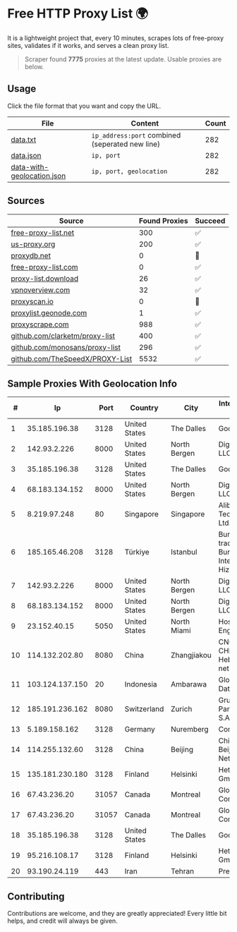 
# Free HTTP Proxy List 🌍

It is a lightweight project that, every 10 minutes, scrapes lots of free-proxy sites, validates if it works, and serves a clean proxy list.


> Scraper found **7775** proxies at the latest update. Usable proxies are below.

## Usage

Click the file format that you want and copy the URL.


|File|Content|Count|
|----|-------|-----|
|[data.txt](https://raw.githubusercontent.com/themiralay/Proxy-List-World/master/data.txt)|`ip_address:port` combined (seperated new line)|282|
|[data.json](https://raw.githubusercontent.com/themiralay/Proxy-List-World/master/data.json)|`ip, port`|282|
|[data-with-geolocation.json](https://raw.githubusercontent.com/themiralay/Proxy-List-World/master/data-with-geolocation.json)|`ip, port, geolocation`|282|

## Sources

|Source|Found Proxies|Succeed|
|------|-------------|-------|
|[free-proxy-list.net](https://free-proxy-list.net)|300|✅|
|[us-proxy.org](https://www.us-proxy.org)|200|✅|
|[proxydb.net](http://proxydb.net)|0|🚫|
|[free-proxy-list.com](https://free-proxy-list.com/?page=&port=&type%5B%5D=http&type%5B%5D=https&up_time=0&search=Search)|0|✅|
|[proxy-list.download](https://www.proxy-list.download/HTTP)|26|✅|
|[vpnoverview.com](https://vpnoverview.com/privacy/anonymous-browsing/free-proxy-servers)|32|✅|
|[proxyscan.io](https://www.proxyscan.io)|0|🚫|
|[proxylist.geonode.com](https://proxylist.geonode.com/api/proxy-list?limit=300&page=1&sort_by=lastChecked&sort_type=desc&protocols=http,https)|1|✅|
|[proxyscrape.com](https://api.proxyscrape.com/v2/?request=displayproxies&protocol=http&timeout=10000&country=all&ssl=all&anonymity=all)|988|✅|
|[github.com/clarketm/proxy-list](https://raw.githubusercontent.com/clarketm/proxy-list/master/proxy-list-raw.txt)|400|✅|
|[github.com/monosans/proxy-list](https://raw.githubusercontent.com/monosans/proxy-list/main/proxies/http.txt)|296|✅|
|[github.com/TheSpeedX/PROXY-List](https://raw.githubusercontent.com/TheSpeedX/PROXY-List/master/http.txt)|5532|✅|


## Sample Proxies With Geolocation Info

|#|Ip|Port|Country|City|Internet Service Provider|
|-|--|----|-------|----|-------------------------|
|1|35.185.196.38|3128|United States|The Dalles|Google LLC|
|2|142.93.2.226|8000|United States|North Bergen|DigitalOcean, LLC|
|3|35.185.196.38|3128|United States|The Dalles|Google LLC|
|4|68.183.134.152|8000|United States|North Bergen|DigitalOcean, LLC|
|5|8.219.97.248|80|Singapore|Singapore|Alibaba (US) Technology Co., Ltd.|
|6|185.165.46.208|3128|Türkiye|Istanbul|Burak Buylu trading as BurtiNET Internet Hizmetleri|
|7|142.93.2.226|8000|United States|North Bergen|DigitalOcean, LLC|
|8|68.183.134.152|8000|United States|North Bergen|DigitalOcean, LLC|
|9|23.152.40.15|5050|United States|North Miami|Host-Engine.com|
|10|114.132.202.80|8080|China|Zhangjiakou|CNC Group CHINA169 Hebei Province network|
|11|103.124.137.150|20|Indonesia|Ambarawa|Global Media Data Prima|
|12|185.191.236.162|8080|Switzerland|Zurich|Grupo Panaglobal 15 S.A|
|13|5.189.158.162|3128|Germany|Nuremberg|Contabo GmbH|
|14|114.255.132.60|3128|China|Beijing|China Unicom Beijing Province Network|
|15|135.181.230.180|3128|Finland|Helsinki|Hetzner Online GmbH|
|16|67.43.236.20|31057|Canada|Montreal|GloboTech Communications|
|17|67.43.236.20|31057|Canada|Montreal|GloboTech Communications|
|18|35.185.196.38|3128|United States|The Dalles|Google LLC|
|19|95.216.108.17|3128|Finland|Helsinki|Hetzner Online GmbH|
|20|93.190.24.119|443|Iran|Tehran|Press TV|



## Contributing

Contributions are welcome, and they are greatly appreciated! Every
little bit helps, and credit will always be given.

